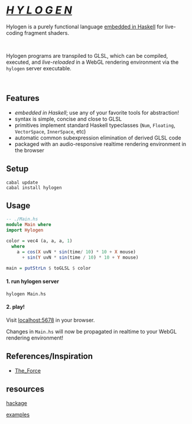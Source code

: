 # [*H Y L O G E N*](https://hylogen.com)

Hylogen is a purely functional language [embedded in Haskell](https://wiki.haskell.org/Embedded_domain_specific_language) for live-coding fragment shaders.

<br/>

Hylogen programs are transpiled to GLSL, which can be compiled, executed, and *live-reloaded* in a WebGL rendering environment via the `hylogen` server executable.

<br/>


## Features

- *embedded in Haskell*; use any of your favorite tools for abstraction!
- syntax is simple, concise and close to GLSL
- primitives implement standard Haskell typeclasses (`Num`, `Floating`, `VectorSpace`, `InnerSpace`, etc)
- automatic common subexpression elimination of derived GLSL code
- packaged with an audio-responsive realtime rendering environment in the browser

## Setup
```
cabal update
cabal install hylogen
```

## Usage

```haskell
-- ./Main.hs
module Main where
import Hylogen

color = vec4 (a, a, a, 1)
  where
    a = cos(X uvN * sin(time/ 10) * 10 + X mouse)
      + sin(Y uvN * sin(time / 10) * 10 + Y mouse)

main = putStrLn $ toGLSL $ color
```

#### 1. run hylogen server

```
hylogen Main.hs
```

#### 2. play!
Visit [localhost:5678](http://localhost:5678) in your browser.

Changes in `Main.hs` will now be propagated in realtime to your WebGL rendering environment!

## References/Inspiration
- [The_Force](https://github.com/shawnlawson/The_Force)

## resources
[hackage](https://hackage.haskell.org/package/hylogen)

[examples](https://github.com/sleexyz/hylogen-yay)
